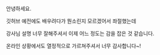 안녕하세요.

깃허브 예전에도 배우려다가 뭔소린지 모르겠어서 좌절했는데

강사님 설명 너무 잘해주셔서 이제 어느 정도는 감을 잡은 것 같습니다.

온라인 상황에서도 열정적으로 가르쳐주셔서 너무 감사합니다~!